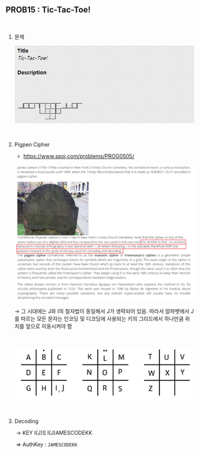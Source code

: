 ## PROB15 : Tic-Tac-Toe!

<br>

1. 문제

   ![1588000685894](./images/1588000685894.png)

<br>

2. Pigpen Cipher

   - https://www.spoj.com/problems/PROG0505/

   ![1588001635374](./images/1588001635374.png)
   
   → 그 시대에는 J와 I의 철자법이 동일해서 J가 생략되어 있음. 따라서 알파벳에서 J를 따르는 모든 문자는 인코딩 및 디코딩에 사용되는 키의 그리드에서 하나만큼 위치를 앞으로 이동시켜야 함
   
   <br>
   
   ![1588002481844](./images/1588002481844.png)

<br>

3. Decoding

   ​		→ KEY I(J)S I(J)AMESCODEKK

   ​		⇒ AuthKey : `JAMESCODEKK`